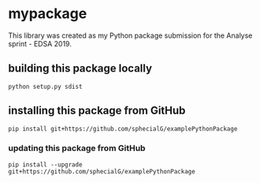 # mypackage
This library was created as my Python package submission for the Analyse sprint - EDSA 2019.

## building this package locally
`python setup.py sdist`

## installing this package from GitHub
`pip install git+https://github.com/sphecialG/examplePythonPackage`

### updating this package from GitHub
`pip install --upgrade git+https://github.com/sphecialG/examplePythonPackage`
